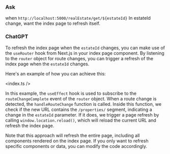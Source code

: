 ### Ask

when `http://localhost:5000/realEstate/get/${estateId}`
In estateId change, want the index page to refresh itself.

### ChatGPT

To refresh the index page when the `estateId` changes, you can make use of the `useRouter` hook from Next.js in your index page component. By listening to the `router` object for route changes, you can trigger a refresh of the index page when the `estateId` changes.

Here's an example of how you can achieve this:

<index.ts />

In this example, the `useEffect` hook is used to subscribe to the `routeChangeComplete` event of the `router` object. When a route change is detected, the `handleRouteChange` function is called. Inside this function, we check if the new URL contains the `/properties/` segment, indicating a change in the `estateId` parameter. If it does, we trigger a page refresh by calling `window.location.reload()`, which will reload the current URL and refresh the index page.

Note that this approach will refresh the entire page, including all components rendered on the index page. If you only want to refresh specific components or data, you can modify the code accordingly.

